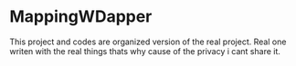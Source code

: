 # MappingWDapper
This project and codes are organized version of the real project. Real one writen with the real things thats why cause of the privacy i cant share it.
